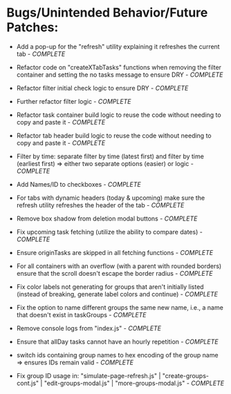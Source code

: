 # Bugs/Unintended Behavior/Future Patches:

- Add a pop-up for the "refresh" utility explaining it refreshes the current tab - *COMPLETE*

- Refactor code on "createXTabTasks" functions when removing the filter container and setting the no tasks message to ensure DRY - *COMPLETE*

- Refactor filter initial check logic to ensure DRY - *COMPLETE*

- Further refactor filter logic - *COMPLETE*

- Refactor task container build logic to reuse the code without needing to copy and paste it - *COMPLETE*

- Refactor tab header build logic to reuse the code without needing to copy and paste it - *COMPLETE*

- Filter by time: separate filter by time (latest first) and filter by time (earliest first) => either two separate options (easier) or logic - *COMPLETE*

- Add Names/ID to checkboxes - *COMPLETE*

- For tabs with dynamic headers (today & upcoming) make sure the refresh utility refreshes the header of the tab - *COMPLETE*

- Remove box shadow from deletion modal buttons - *COMPLETE*

- Fix upcoming task fetching (utilize the ability to compare dates) - *COMPLETE*

- Ensure originTasks are skipped in all fetching functions - *COMPLETE*

- For all containers with an overflow (with a parent with rounded borders) ensure that the scroll doesn't escape the border radius - *COMPLETE*

- Fix color labels not generating for groups that aren't initially listed (instead of breaking, generate label colors and continue) - *COMPLETE*

- Fix the option to name different groups the same new name, i.e., a name that doesn't exist in taskGroups - *COMPLETE*

- Remove console logs from "index.js" - *COMPLETE*

- Ensure that allDay tasks cannot have an hourly repetition - *COMPLETE*

- switch ids containing group names to hex encoding of the group name => ensures IDs remain valid - *COMPLETE*

- Fix group ID usage in: "simulate-page-refresh.js" | "create-groups-cont.js" | "edit-groups-modal.js" | "more-groups-modal.js" - *COMPLETE*